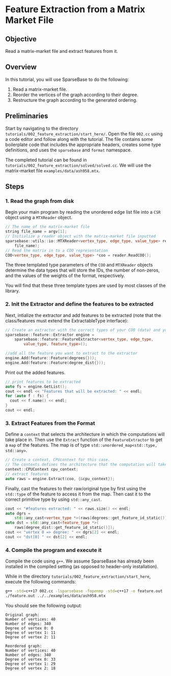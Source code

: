 # Feature Extraction from a Matrix Market File

## Objective
Read a matrix-market file and extract features from it.

## Overview

In this tutorial, you will use SparseBase to do the following:

1. Read a matrix-market file.
2. Reorder the vertices of the graph according to their degree.
3. Restructure the graph according to the generated ordering.

## Preliminaries
Start by navigating to the directory `tutorials/002_feature_extraction/start_here/`. Open the file `002.cc` using a code editor and follow along with the tutorial. The file contains some boilerplate code that includes the appropriate headers, creates some type definitions, and uses the `sparsebase` and `format` namespace.

The completed tutorial can be found in `tutorials/002_feature_extraction/solved/solved.cc`. We will use the matrix-market file `examples/data/ash958.mtx`.

## Steps

### 1. Read the graph from disk
Begin your main program by reading the unordered edge list file into a `CSR` object using a `MTXReader` object.

```c++
// The name of the matrix-market file
string file_name = argv[1];
// Initialize a reader object with the matrix-market file inputted
sparsebase::utils::io::MTXReader<vertex_type, edge_type, value_type> reader(
    file_name);
// Read the matrix in to a COO representation
COO<vertex_type, edge_type, value_type> *coo = reader.ReadCOO();
```

The three templated type parameters of the `COO` and `MTXReader` objects determine the data types that will store the IDs, the number of non-zeros, and the values of the weights of the format, respectively. 

You will find that these three template types are used by most classes of the library.

### 2. Init the Extractor and define the features to be extracted
Next, intialize the extractor and add features to be extracted (note that the class/features must extend the ExtractableType interface):

```c++
// Create an extractor with the correct types of your COO (data) and your expected feature type
sparsebase::feature::Extractor engine =
    sparsebase::feature::FeatureExtractor<vertex_type, edge_type,
        value_type, feature_type>();

//add all the feature you want to extract to the extractor
engine.Add(feature::Feature(degrees{}));
engine.Add(feature::Feature(degree_dist{}));
```

Print out the added features.

```c++
// print features to be extracted
auto fs = engine.GetList();
cout << endl << "Features that will be extracted: " << endl;
for (auto f : fs) {
  cout << f.name() << endl;
}
cout << endl;
```

### 3. Extract Features from the Format

Define a `context` that selects the architecture in which the computations will take place in.
Then use the `Extract` function of the `FeatureExtractor` to get a `map` of the features.
The map is of type `std::unordered_map<std::type, std::any>`.

```c++
// Create a context, CPUcontext for this case.
// The contexts defines the architecture that the computation will take place in.
context::CPUContext cpu_context;
// extract features
auto raws = engine.Extract(coo, {&cpu_context});
```

Finally, cast the features to their raw/original type by first using the `std::type` of the feature to access it from the map. Then cast it to the correct primitive type by using `std::any_cast`.

```c++
cout << "#features extracted: " << raws.size() << endl;
auto dgrs =
    std::any_cast<vertex_type *>(raws[degrees::get_feature_id_static()]);
auto dst = std::any_cast<feature_type *>(
    raws[degree_dist::get_feature_id_static()]);
cout << "vertex 0 => degree: " << dgrs[2] << endl;
cout << "dst[0] " << dst[2] << endl;
```

### 4. Compile the program and execute it
Compile the code using `g++`. We assume SparseBase has already been installed in the compiled setting (as opposed to header-only installation).

While in the directory `tutorials/002_feature_extraction/start_here`, execute the following commands:
```bash
g++ -std=c++17 002.cc -lsparsebase -fopenmp -std=c++17 -o feature.out
./feature.out ../../examples/data/ash958.mtx
```

You should see the following output:

```
Original graph:
Number of vertices: 40
Number of edges: 340
Degree of vertex 0: 0
Degree of vertex 1: 11
Degree of vertex 2: 11

Reordered graph:
Number of vertices: 40
Number of edges: 340
Degree of vertex 0: 33
Degree of vertex 1: 29
Degree of vertex 2: 18
```
